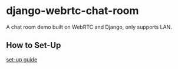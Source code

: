 # django-webrtc-chat-room
A chat room demo built on WebRTC and Django, only supports LAN.

## How to Set-Up
[set-up guide](docs/setup.md)
